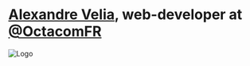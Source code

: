 # [Alexandre Velia](mailto:alexandre@octacom.fr), web-developer at [@OctacomFR](https://www.octacom.fr)
![Logo](https://www.octacom.fr/images/logo.svg)
